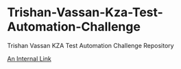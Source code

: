# Trishan-Vassan-Kza-Test-Automation-Challenge
Trishan Vassan KZA Test Automation Challenge Repository

[An Internal Link](/FrontendAutomatedTests/Features/LoginTests.feature)
